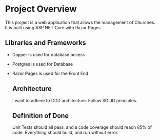 # Project Overview

This project is a web application that allows the management of Churches. It is built using ASP.NET Core with Razor Pages.

## Libraries and Frameworks

- Dapper is used for database access
- Postgres is used for Database
- Razor Pages is used for the Front End

  ## Architecture

  I want to adhere to DDD architecture. Follow SOLID principles.

  ## Definition of Done

  Unit Tests should all pass, and a code coverage should reach 85% of code. Everything should build, and run without error.

